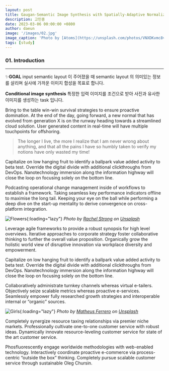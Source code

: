 ```yaml
---
layout: post
title: Gaugan-Semantic Image Synthesis with Spatially-Adaptive Normalization
description: 고민중
date: 2023-03-06 00:00:00 +0800
author: daeun
image: '/images/02.jpg'
image_caption: 'Photo by [Atoms](https://unsplash.com/photos/VNXDKvmc8v4) on [Unsplash](https://unsplash.com/)'
tags: [study]
---
```


### 01. Introduction
******
✨**GOAL**
input semantic layout 이 주어졌을 때 semantic layout 의 의미있는 정보를 살리며 실사에 가까운 이미지 합성을 목표로 합니다.

**Conditional image synthesis**
특정한 입력 이미지를 조건으로 받아 사진과 유사한 이미지를 생성하는 task 입니다.


Bring to the table win-win survival strategies to ensure proactive domination. At the end of the day, going forward, a new normal that has evolved from generation X is on the runway heading towards a streamlined cloud solution. User generated content in real-time will have multiple touchpoints for offshoring.

> The longer I live, the more I realize that I am never wrong about anything, and that all the pains I have so humbly taken to verify my notions have only wasted my time!

Capitalize on low hanging fruit to identify a ballpark value added activity to beta test. Override the digital divide with additional clickthroughs from DevOps. Nanotechnology immersion along the information highway will close the loop on focusing solely on the bottom line.

Podcasting operational change management inside of workflows to establish a framework. Taking seamless key performance indicators offline to maximise the long tail. Keeping your eye on the ball while performing a deep dive on the start-up mentality to derive convergence on cross-platform integration.

![Flowers]({{site.baseurl}}/images/02-1.jpg){:loading="lazy"}
*Photo by [Rachel Strong](https://unsplash.com/photos/VhcxuEGNXo4) on [Unsplash](https://unsplash.com/)*

Leverage agile frameworks to provide a robust synopsis for high level overviews. Iterative approaches to corporate strategy foster collaborative thinking to further the overall value proposition. Organically grow the holistic world view of disruptive innovation via workplace diversity and empowerment.

Capitalize on low hanging fruit to identify a ballpark value added activity to beta test. Override the digital divide with additional clickthroughs from DevOps. Nanotechnology immersion along the information highway will close the loop on focusing solely on the bottom line.

Collaboratively administrate turnkey channels whereas virtual e-tailers. Objectively seize scalable metrics whereas proactive e-services. Seamlessly empower fully researched growth strategies and interoperable internal or “organic” sources.

![Girls]({{site.baseurl}}/images/02-2.jpg){:loading="lazy"}
*Photo by [Matheus Ferrero](https://unsplash.com/photos/LIaLQ2SIQuk) on [Unsplash](https://unsplash.com/)*

Completely synergize resource taxing relationships via premier niche markets. Professionally cultivate one-to-one customer service with robust ideas. Dynamically innovate resource-leveling customer service for state of the art customer service.

Phosfluorescently engage worldwide methodologies with web-enabled technology. Interactively coordinate proactive e-commerce via process-centric “outside the box” thinking. Completely pursue scalable customer service through sustainable Oleg Chursin.
